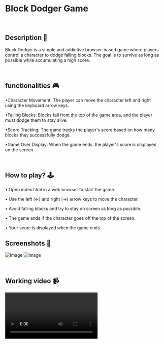 # **Block Dodger Game**


<br>

## **Description 📃**
Block Dodger is a simple and addictive browser-based game where players control a character to dodge falling blocks. The goal is to survive as long as possible while accumulating a high score. 

<br>

## **functionalities 🎮**

•Character Movement: The player can move the character left and right using the keyboard arrow keys.

•Falling Blocks: Blocks fall from the top of the game area, and the player must dodge them to stay alive.

•Score Tracking: The game tracks the player's score based on how many blocks they successfully dodge.

•Game Over Display: When the game ends, the player's score is displayed on the screen.

<br>

## **How to play? 🕹️**

• Open index.html in a web browser to start the game.

• Use the left (←) and right (→) arrow keys to move the character.

• Avoid falling blocks and try to stay on screen as long as possible.

• The game ends if the character goes off the top of the screen.

• Your score is displayed when the game ends.
<br>

## **Screenshots 📸**
![image](https://github.com/AshishPandey04/GameZone/blob/newBranch/assets/images/Block_Dodger.png) 
![image](https://github.com/AshishPandey04/GameZone/blob/newBranch/assets/images/Block_Dodger2.png) 

<br>

 ## **Working video 📹**
 ![vedio](https://github.com/AshishPandey04/GameZone/blob/newBranch/assets/animations/Block_Dodger.mp4)
